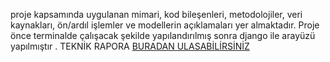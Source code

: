 
 proje kapsamında uygulanan mimari, kod bileşenleri, metodolojiler, veri  kaynakları, ön/ardıl işlemler ve modellerin açıklamaları yer almaktadır.  Proje önce terminalde çalışacak şekilde yapılandırılmış sonra django ile arayüzü  yapılmıştır .
 TEKNİK RAPORA [BURADAN ULASABİLİRSİNİZ](https://github.com/denizirfn/goruntu_analiz_ve_arastirma_araci/blob/main/TEKN%C4%B0K_RAPOR.pdf)
